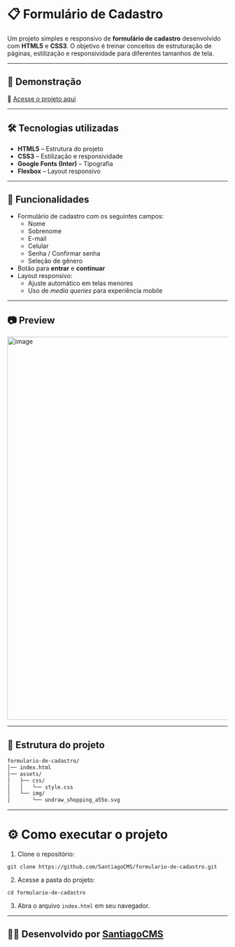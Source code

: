 # 📋 Formulário de Cadastro

Um projeto simples e responsivo de **formulário de cadastro** desenvolvido com **HTML5** e **CSS3**. O objetivo é treinar conceitos de estruturação de páginas, estilização e responsividade para diferentes tamanhos de tela.

---

## 🚀 Demonstração

🔗 [Acesse o projeto aqui](https://SantiagoCMS.github.io/formulario-de-cadastro/)  

---

## 🛠️ Tecnologias utilizadas

- **HTML5** – Estrutura do projeto  
- **CSS3** – Estilização e responsividade  
- **Google Fonts (Inter)** – Tipografia  
- **Flexbox** – Layout responsivo  

---

## 📌 Funcionalidades

- Formulário de cadastro com os seguintes campos:
  - Nome
  - Sobrenome
  - E-mail
  - Celular
  - Senha / Confirmar senha
  - Seleção de gênero
- Botão para **entrar** e **continuar**
- Layout responsivo:
  - Ajuste automático em telas menores
  - Uso de *media queries* para experiência mobile

---

## 📷 Preview

<img width="1919" height="875" alt="image" src="https://github.com/user-attachments/assets/78fe572d-c5cb-42a8-a35f-f7e6052490ad" />


---

## 📂 Estrutura do projeto

```bash
formulario-de-cadastro/
│── index.html
│── assets/
│   ├── css/
│   │   └── style.css
│   └── img/
│       └── undraw_shopping_a55o.svg
```

---

# ⚙️ Como executar o projeto

1. Clone o repositório:
```
git clone https://github.com/SantiagoCMS/formulario-de-cadastro.git
```
2. Acesse a pasta do projeto:
```
cd formulario-de-cadastro
```
3. Abra o arquivo `index.html` em seu navegador.

---


## 👨‍💻 Desenvolvido por [SantiagoCMS](https://github.com/SantiagoCMS)
